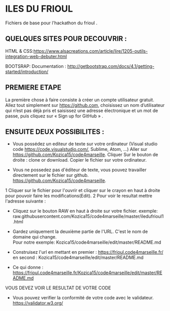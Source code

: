 # ILES DU FRIOUL
Fichiers de base pour l'hackathon du frioul . 

## QUELQUES SITES POUR DECOUVRIR : 

HTML & CSS:https://www.alsacreations.com/article/lire/1205-outils-integration-web-debuter.html

BOOTSRAP: Documentation : http://getbootstrap.com/docs/4.1/getting-started/introduction/

## PREMIERE ETAPE
La première chose à faire consiste à créer un compte utilisateur gratuit. Allez tout simplement sur https://github.com, choisissez un nom d’utilisateur qui n’est pas déjà pris et saisissez une adresse électronique et un mot de passe, puis cliquez sur  « Sign up for GitHub » .


## ENSUITE DEUX POSSIBILITES : 

+ Vous possédez un editeur de texte sur votre ordinateur (Visual studio code https://code.visualstudio.com/, Sublime, Atom, ...) Aller sur 
https://github.com/Kozica15/code4marseille. Cliquer  Sur le bouton de droite : clone or download. Copier le fichier sur votre ordinateur. 

+ Vous ne possedez pas d'éditeur de texte, vous pouvez travailler directement sur le fichier sur github.
https://github.com/Kozica15/code4marseille. 

1 Cliquer sur le fichier pour l'ouvrir et cliquer sur le crayon en haut à droite pour pouvoir faire les modifications(Edit). 
2 Pour voir  le resultat mettre l'adresse suivante : 
+ Cliquez sur le bouton RAW en haut à droite sur votre fichier.
  exemple: raw.githubusercontent.com/Kozica15/code4marseille/master/iledufrioul1.html
  
+ Gardez uniquement la deuxième partie de l'URL. C'est le nom de domaine qui change.  
Pour notre exemple: Kozica15/code4marseille/edit/master/README.md
+ Construisez l'url en mettant en premier : https://frioul.code4marseille.fr/
en second : Kozica15/code4marseille/edit/master/README.md

+ Ce qui donne :  https://frioul.code4marseille.fr/Kozica15/code4marseille/edit/master/README.md

VOUS DEVEZ VOIR LE RESULTAT DE VOTRE CODE 

+ Vous pouvez verifier la conformité de votre  code avec le validateur.
https://validator.w3.org/
